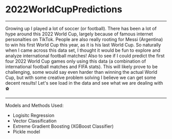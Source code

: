 # 2022WorldCupPredictions
---
Growing up I played a lot of soccer (or football). There has been a lot of hype around this 2022 World Cup, largely because of famous internet personalties on TikTok. People are also really rooting for Messi (Argentina) to win his first World Cup this year, as it is his last World Cup. So naturally when I came across this data set, I thought it would be fun to explore and analyze international football matches! Also to see if I could predict the first four 2022 World Cup games only using this data (a combination of international football matches and FIFA stats). This will likely prove to be challenging, some would say even harder than winning the actual World Cup, but with some creative problem solving I believe we can get some decent results! Let's see load in the data and see what we are dealing with ⚽

---
Models and Methods Used:
- Logisitc Regression
- Vector Classification
- Extreme Gradient Boosting (XGBoost Classifier)
- Pickle model
